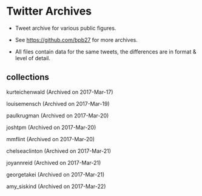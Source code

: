 # Twitter Archives

+ Tweet archive for various public figures.

+ See https://github.com/bpb27 for more archives.

+ All files contain data for the same tweets, the differences are in format & level of detail. 

## collections

kurteichenwald (Archived on 2017-Mar-17)

louisemensch (Archived on 2017-Mar-19)

paulkrugman (Archived on 2017-Mar-20)

joshtpm (Archived on 2017-Mar-20)

mmflint (Archived on 2017-Mar-20)

chelseaclinton (Archived on 2017-Mar-21)

joyannreid (Archived on 2017-Mar-21)

georgetakei (Archived on 2017-Mar-21)

amy_siskind (Archived on 2017-Mar-22)
